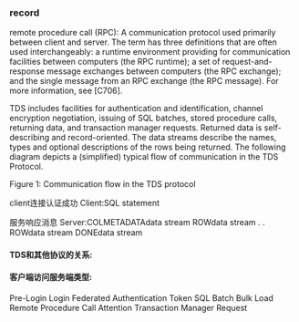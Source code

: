 ### record ###


remote procedure call (RPC): A communication protocol used primarily between client and server. The term has three definitions that are often used interchangeably: a runtime environment providing for communication facilities between computers (the RPC runtime); a set of request-and-response message exchanges between computers (the RPC exchange); and the single message from an RPC exchange (the RPC message).  For more information, see [C706]. 


TDS includes facilities for authentication and identification, channel encryption negotiation, issuing of SQL batches, stored procedure calls, returning data, and transaction manager requests. Returned data is self-describing and record-oriented. The data streams describe the names, types and optional descriptions of the rows being returned. The following diagram depicts a (simplified) typical flow of communication in the TDS Protocol. 

Figure 1: Communication flow in the TDS protocol

client连接认证成功
 Client:SQL statement



服务响应消息
 Server:COLMETADATAdata stream 
 ROWdata stream 
 . 
 . 
 ROWdata stream 
 DONEdata stream 


#### TDS和其他协议的关系: ####



#### 客户端访问服务端类型: ####

Pre-Login 
Login 
Federated Authentication Token 
SQL Batch 
Bulk Load 
Remote Procedure Call 
Attention 
Transaction Manager Request 


